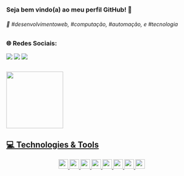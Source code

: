 <h3> Seja bem vindo(a) ao meu perfil GitHub! 🥇   </h3>
<h4></h4> 
 
<h6> 💫 #desenvolvimentoweb, #computação, #automação, e #tecnologia </h6>
  
##

<h3> 🌐 Redes Sociais: <br></h3>

<div>  
 
<a href="https://www.linkedin.com/in/matheus-natal-3358b7158/" target="_blank"><img src="https://img.shields.io/badge/-LinkedIn-%230077B5?style=for-the-badge&logo=linkedin&logoColor=white" target="_blank"></a>    <a href = "mailto:matheusnatal@hotmail.com"><img src="https://img.shields.io/badge/Microsoft_Outlook-0078D4?style=for-the-badge&logo=microsoft-outlook&logoColor=white" target="_blank"></a>    <a href="https://instagram.com/m.natal_?igshid=NTE5MzUyOTU=" target="_blank"><img src="https://img.shields.io/badge/Instagram-E4405F?style=for-the-badge&logo=instagram&logoColor=white" target="_blank">
 
##
  
<div>
<img height="150em" src="https://github-readme-stats.vercel.app/api/top-langs/?username=MatheusNatal&layout=compact&langs_count=16&theme=tokyonight"/>

## 💻 Technologies & Tools
<p align="center">

<img src="https://img.shields.io/badge/github-%23121011.svg?style=for-the-badge&logo=github&logoColor=white" height="25"/>
<img src="https://img.shields.io/badge/pycharm-143?style=for-the-badge&logo=pycharm&logoColor=black&color=black&labelColor=green" height="25"/>
<img src="https://img.shields.io/badge/javascript-%23F7DF1E.svg?&style=for-the-badge&logo=javascript&logoColor=black" height="25"/>
<img src="https://img.shields.io/badge/git-%23F05033.svg?style=for-the-badge&logo=git&logoColor=white" height="25"/>
<img src="https://img.shields.io/badge/html5-%23E34F26.svg?style=for-the-badge&logo=html5&logoColor=white" height="25"/>
<img src="https://img.shields.io/badge/python-3670A0?style=for-the-badge&logo=python&logoColor=ffdd54" height="25"/>
<img src="https://img.shields.io/badge/css3-%231572B6.svg?style=for-the-badge&logo=css3&logoColor=white" height="25"/>
<img src="https://img.shields.io/badge/Visual%20Studio%20Code-0078d7.svg?style=for-the-badge&logo=visual-studio-code&logoColor=white" height="25"/>



</div>
  

##
